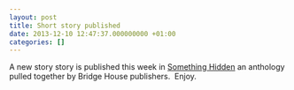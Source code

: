 ```yaml
---
layout: post
title: Short story published
date: 2013-12-10 12:47:37.000000000 +01:00
categories: []
---
```


A new story story is published this week in [Something Hidden](http://www.amazon.co.uk/Something-Hidden-Debz-Hobbs-Wyatt-ebook/dp/B00H6OOMXY/) an anthology pulled together by Bridge House publishers.  Enjoy.

